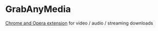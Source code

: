 # GrabAnyMedia
[Chrome and Opera extension](https://www.youtube.com/watch?v=kPtrkxoVQe8) for video / audio / streaming downloads
